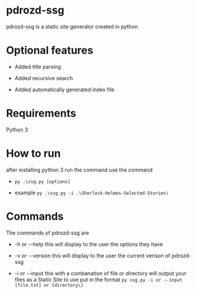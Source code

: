 # pdrozd-ssg

pdrozd-ssg is a static site generator created in python

# Optional features

* Added title parsing

* Added recursive search

* Added automatically generated index file

# Requirements

Python 3

# How to run

  after installing python 3 run the command use the command
* `` py .\ssg.py [options] ``
  
* example `` py .\ssg.py -i .\Sherlock-Holmes-Selected-Stories\ ``

# Commands

The commands of pdrozd-ssg are
* -h or --help this will display to the user the options they have

* -v or --version this will display to the user the current verison of pdrozd-ssg

* -i or --input this with a combanation of file or directory will output your files as a Static Site
  to use put in the format 
  ```py ssg.py -i or --input [file.txt] or [directory\]``` 
